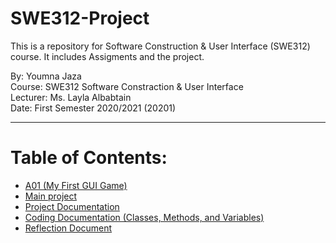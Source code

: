 # SWE312-Project
This is a repository for Software Construction & User Interface (SWE312) course. It includes Assigments and the project. 
  
By: Youmna Jaza  
Course: SWE312 Software Constraction & User Interface  
Lecturer: Ms. Layla Albabtain  
Date: First Semester 2020/2021 (20201)
***
# Table of Contents:
* [A01 (My First GUI Game)](A01/Youmna%20Jaza/MyFirstGUI/src/main/java/mainGUI.java)
* [Main project](Main)
* [Project Documentation](Project%20Documentation.md)
* [Coding Documentation (Classes, Methods, and Variables)](https://yomna-j.github.io/YoumnaJaza-SWE312/)
* [Reflection Document](Reflection%20Document.pdf)


  

